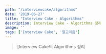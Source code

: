 ```yaml
---
path: "/interviewcake/algorithms"
date: '2019-06-27'
title: "Interview Cake - Algorithms"
description: Interview Cake - Algorithms 정리
image: ''
tags: ['Interview Cake', '알고리즘']
---
```

> [Interview Cake의 Algorithms 정리

